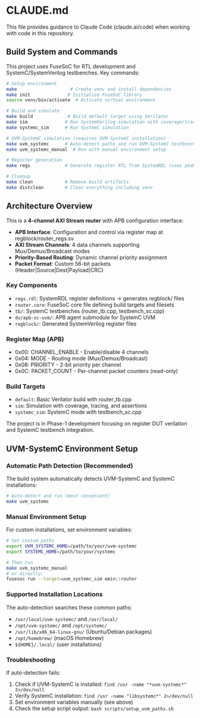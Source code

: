 # CLAUDE.md

This file provides guidance to Claude Code (claude.ai/code) when working with code in this repository.

## Build System and Commands

This project uses FuseSoC for RTL development and SystemC/SystemVerilog testbenches. Key commands:

```bash
# Setup environment
make                    # Create venv and install dependencies
make init              # Initialize FuseSoC library
source venv/bin/activate  # Activate virtual environment

# Build and simulate
make build             # Build default target using Verilator
make sim              # Run SystemVerilog simulation with coverage/tracing
make systemc_sim      # Run SystemC simulation

# UVM-SystemC simulation (requires UVM-SystemC installation)
make uvm_systemc      # Auto-detect paths and run UVM-SystemC testbench
make uvm_systemc_manual  # Run with manual environment setup

# Register generation
make regs             # Generate register RTL from SystemRDL (uses peakrdl)

# Cleanup
make clean            # Remove build artifacts
make distclean        # Clean everything including venv
```

## Architecture Overview

This is a **4-channel AXI Stream router** with APB configuration interface:

- **APB Interface**: Configuration and control via register map at regblock/router_regs.sv
- **AXI Stream Channels**: 4 data channels supporting Mux/Demux/Broadcast modes
- **Priority-Based Routing**: Dynamic channel priority assignment
- **Packet Format**: Custom 56-bit packets (Header|Source|Dest|Payload|CRC)

### Key Components

- `regs.rdl`: SystemRDL register definitions → generates regblock/ files
- `router.core`: FuseSoC core file defining build targets and filesets
- `tb/`: SystemC testbenches (router_tb.cpp, testbench_sc.cpp)
- `dv/apb-sc-uvm/`: APB agent submodule for SystemC UVM
- `regblock/`: Generated SystemVerilog register files

### Register Map (APB)

- 0x00: CHANNEL_ENABLE - Enable/disable 4 channels
- 0x04: MODE - Routing mode (Mux/Demux/Broadcast)  
- 0x08: PRIORITY - 2-bit priority per channel
- 0x0C: PACKET_COUNT - Per-channel packet counters (read-only)

### Build Targets

- `default`: Basic Verilator build with router_tb.cpp
- `sim`: Simulation with coverage, tracing, and assertions
- `systemc_sim`: SystemC mode with testbench_sc.cpp

The project is in Phase-1 development focusing on register DUT verilation and SystemC testbench integration.

## UVM-SystemC Environment Setup

### Automatic Path Detection (Recommended)
The build system automatically detects UVM-SystemC and SystemC installations:

```bash
# Auto-detect and run (most convenient)
make uvm_systemc
```

### Manual Environment Setup
For custom installations, set environment variables:

```bash
# Set custom paths
export UVM_SYSTEMC_HOME=/path/to/your/uvm-systemc
export SYSTEMC_HOME=/path/to/your/systemc

# Then run
make uvm_systemc_manual
# or directly:
fusesoc run --target=uvm_systemc_sim emin::router
```

### Supported Installation Locations
The auto-detection searches these common paths:
- `/usr/local/uvm-systemc/` and `/usr/local/`
- `/opt/uvm-systemc/` and `/opt/systemc/`
- `/usr/lib/x86_64-linux-gnu/` (Ubuntu/Debian packages)
- `/opt/homebrew/` (macOS Homebrew)
- `${HOME}/.local/` (user installations)

### Troubleshooting
If auto-detection fails:
1. Check if UVM-SystemC is installed: `find /usr -name "*uvm-systemc*" 2>/dev/null`
2. Verify SystemC installation: `find /usr -name "libsystemc*" 2>/dev/null`
3. Set environment variables manually (see above)
4. Check the setup script output: `bash scripts/setup_uvm_paths.sh`